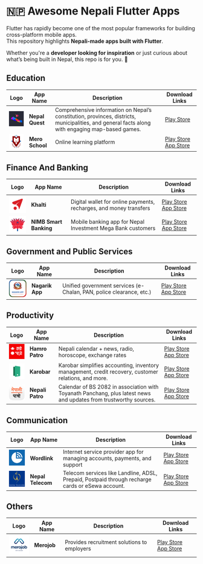 # 🇳🇵 Awesome Nepali Flutter Apps
Flutter has rapidly become one of the most popular frameworks for building cross-platform mobile apps.  
This repository highlights **Nepali-made apps built with Flutter**.

Whether you're a **developer looking for inspiration** or just curious about what’s being built in Nepal, this repo is for you. 🚀  


## Education

| Logo | App Name | Description | Download Links |
|------|----------|-------------|----------------|
| <img src="images/education/nepal-quest.webp" width="60"/> | **Nepal Quest** | Comprehensive information on Nepal’s constitution, provinces, districts, municipalities, and general facts along with engaging map-based games. | [Play Store](https://play.google.com/store/apps/details?id=np.com.shrestharanjit.nepalquest) |
| <img src="images/education/mero-school.webp" width="60"/> | **Mero School** | Online learning platform | [Play Store](https://play.google.com/store/apps/details?id=school.mero.lms) <br> [App Store](https://apps.apple.com/np/app/mero-school/id1581089279) |

## Finance And Banking

| Logo | App Name | Description | Download Links |
|------|----------|-------------|----------------|
| <img src="images/finance-and-banking/khalti.webp" width="60"/> | **Khalti** | Digital wallet for online payments, recharges, and money transfers | [Play Store](https://play.google.com/store/apps/details?id=com.khalti) <br> [App Store](https://apps.apple.com/us/app/khalti-digital-wallet-nepal/id1263400741) |
| <img src="images/finance-and-banking/nimb.webp" width="60"/> | **NIMB Smart Banking** | Mobile banking app for Nepal Investment Mega Bank customers | [Play Store](https://play.google.com/store/apps/details?id=com.f1soft.megafonebank.activities.starter) <br> [App Store](https://apps.apple.com/us/app/nimb-smart/id901814671) |


##  Government and Public Services

| Logo | App Name | Description | Download Links |
|------|----------|-------------|----------------|
| <img src="images/government-and-public-services/nagarik-app.webp" width="60"/> | **Nagarik App** | Unified government services (e-Chalan, PAN, police clearance, etc.) | [Play Store](https://play.google.com/store/apps/details?id=com.yajtech.nagarikapp) <br> [App Store](https://apps.apple.com/us/app/nagarik-app/id1493013430) |


## Productivity

| Logo | App Name | Description | Download Links |
|------|----------|-------------|----------------|
| <img src="images/productivity/hamro-patro.webp" width="60"/> | **Hamro Patro** | Nepali calendar + news, radio, horoscope, exchange rates | [Play Store](https://play.google.com/store/apps/details?id=com.hamropatro) <br> [App Store](https://apps.apple.com/np/app/hamro-patro-nepali-calendar/id401074157) |
| <img src="images/productivity/karobar.webp" width="60"/> | **Karobar** | Karobar simplifies accounting, inventory management, credit recovery, customer relations, and more. | [Play Store](https://play.google.com/store/apps/details?id=com.bytecaretech.merokarobar) <br> [App Store](https://apps.apple.com/np/app/karobar/id1566107724) |
| <img src="images/productivity/nepali-patro.webp" width="60"/> | **Nepali Patro** | Calendar of BS 2082 in association with Toyanath Panchang, plus latest news and updates from trustworthy sources. | [Play Store](https://play.google.com/store/apps/details?id=np.com.nepalipatro) <br> [App Store](https://apps.apple.com/us/app/nepali-patro/id664588996) |

## Communication
| Logo | App Name | Description | Download Links |
|------|----------|-------------|----------------|
| <img src="images/communication/worldlink.webp" width="60"/> | **Wordlink** | Internet service provider app for managing accounts, payments, and support | [Play Store](https://play.google.com/store/apps/details?id=np.com.worldlink.worldlinkapp) <br> [App Store](https://play.google.com/store/apps/details?id=np.com.worldlink.worldlinkapp) |
| <img src="images/communication/nepal-telecom.webp" width="60"/> | **Nepal Telecom** | Telecom services like Landline, ADSL, Prepaid, Postpaid through recharge cards or eSewa account. | [Play Store](https://play.google.com/store/apps/details?id=shirantech.android.nepaltelecom) <br> [App Store](https://apps.apple.com/us/app/nepal-telecom/id977544513) |

## Others

| Logo | App Name | Description | Download Links |
|------|----------|-------------|----------------|
| <img src="images/others/merojob.webp" width="60"/> | **Merojob** | Provides recruitment solutions to employers | [Play Store](https://play.google.com/store/apps/details?id=com.merojob.merojobapp) <br> [App Store](https://apps.apple.com/us/app/merojob-com/id1301256298) |